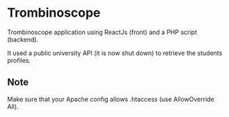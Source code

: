 # Trombinoscope
Trombinoscope application using ReactJs (front) and a PHP script (backend).

It used a public university API (it is now shut down) to retrieve the students profiles.

## Note
Make sure that your Apache config allows .htaccess (use AllowOverride All).
